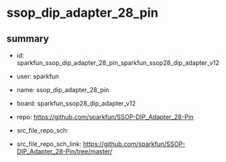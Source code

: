 # ssop_dip_adapter_28_pin
 
## summary 
* id: sparkfun_ssop_dip_adapter_28_pin_sparkfun_ssop28_dip_adapter_v12
* user: sparkfun
* name: ssop_dip_adapter_28_pin
* board: sparkfun_ssop28_dip_adapter_v12
* repo: https://github.com/sparkfun/SSOP-DIP_Adapter_28-Pin



* src_file_repo_sch: 
* src_file_repo_sch_link: https://github.com/sparkfun/SSOP-DIP_Adapter_28-Pin/tree/master/




